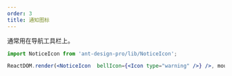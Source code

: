 ```yaml
---
order: 3
title: 通知图标
---
```


通常用在导航工具栏上。

````jsx
import NoticeIcon from 'ant-design-pro/lib/NoticeIcon';

ReactDOM.render(<NoticeIcon  bellIcon={<Icon type="warning" />} />, mountNode);
````
